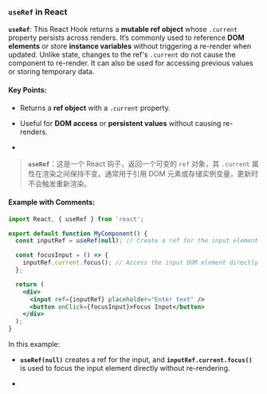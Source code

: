 ### `useRef` in React

**`useRef`**: This React Hook returns a **mutable ref object** whose `.current` property persists across renders. It’s commonly used to reference **DOM elements** or store **instance variables** without triggering a re-render when updated. Unlike state, changes to the ref's `.current` do not cause the component to re-render. It can also be used for accessing previous values or storing temporary data.

<audio src="C:\Users\10691\Downloads\__`useRef`___ T.mp3"></audio>

#### Key Points:
- Returns a **ref object** with a `.current` property.

- Useful for **DOM access** or **persistent values** without causing re-renders.

- <audio src="C:\Users\10691\Downloads\- Returns a __r.mp3"></audio>

> **`useRef`**：这是一个 React 钩子，返回一个可变的 `ref` 对象，其 `.current` 属性在渲染之间保持不变。通常用于引用 DOM 元素或存储实例变量，更新时不会触发重新渲染。
>
> <audio src="C:\Users\10691\Downloads\useRef：这是一个 Rea.mp3"></audio>

#### Example with Comments:

<audio src="C:\Users\10691\Downloads\这段代码展示了如何使用 Rea (8).mp3"></audio>

```jsx
import React, { useRef } from 'react';

export default function MyComponent() {
  const inputRef = useRef(null); // Create a ref for the input element

  const focusInput = () => {
    inputRef.current.focus(); // Access the input DOM element directly
  };

  return (
    <div>
      <input ref={inputRef} placeholder="Enter text" />
      <button onClick={focusInput}>Focus Input</button>
    </div>
  );
}
```

In this example:
- **`useRef(null)`** creates a ref for the input, and **`inputRef.current.focus()`** is used to focus the input element directly without re-rendering.

- <audio src="C:\Users\10691\Downloads\__`useRef(null).mp3"></audio>